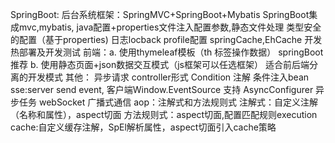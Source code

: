 SpringBoot:
后台系统框架：SpringMVC+SpringBoot+Mybatis
    SpringBoot集成mvc,mybatis,
    java配置+properties文件注入配置参数,静态文件处理
    类型安全的配置（基于properties)
    日志locback
    profile配置
    springCache,EhCache
    开发热部署及开发测试
前端：a. 使用thymeleaf模板（th 标签操作数据） springBoot推荐
     b. 使用静态页面+json数据交互模式（js框架可以任选框架） 适合前后端分离的开发模式
其他：
   异步请求 controller形式
   Condition 注解 条件注入bean
   sse:server send event, 客户端Window.EventSource 支持
   AsyncConfigurer 异步任务
   webSocket 广播式通信
   aop：注解式和方法规则式
       注解式：自定义注解（名称和属性），aspect切面
       方法规则式：aspect切面,配置匹配规则execution
   cache:自定义缓存注解，SpEl解析属性，aspect切面引入cache策略
